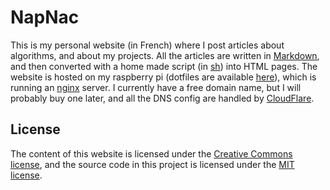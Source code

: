 # NapNac

This is my personal website (in French) where I post articles about algorithms, and about my projects. All the articles are written in [Markdown](https://en.wikipedia.org/wiki/Markdown), and then converted with a home made script (in [sh](https://en.wikipedia.org/wiki/Bourne_shell)) into HTML pages. The website is hosted on my raspberry pi (dotfiles are available [here](https://github.com/iTech-/Dotfiles_RPI)), which is running an [nginx](http://nginx.org/) server. I currently have a free domain name, but I will probably buy one later, and all the DNS config are handled by [CloudFlare](https://www.cloudflare.com/).

## License

The content of this website is licensed under the [Creative Commons license](http://creativecommons.org/licenses/by-nc-sa/4.0/), and the source code in this project is licensed under the [MIT license](http://opensource.org/licenses/mit-license.php).
